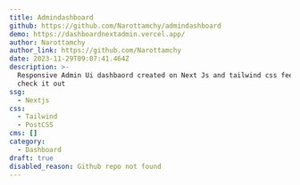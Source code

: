 ```yaml
---
title: Admindashboard
github: https://github.com/Narottamchy/admindashboard
demo: https://dashboardnextadmin.vercel.app/
author: Narottamchy
author_link: https://github.com/Narottamchy
date: 2023-11-29T09:07:41.464Z
description: >-
  Responsive Admin Ui dashbaord created on Next Js and tailwind css feel free to
  check it out
ssg:
  - Nextjs
css:
  - Tailwind
  - PostCSS
cms: []
category:
  - Dashboard
draft: true
disabled_reason: Github repo not found
---
```

